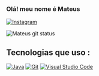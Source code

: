 ### Olá! meu nome é Mateus 
[![Instagram](https://img.shields.io/badge/Instagram-E4405F?style=for-the-badge&logo=instagram&logoColor=white)](https://www.instagram.com/mateusoliveirag7)

![Mateus git status](https://github-readme-stats.vercel.app/api?username=Mat3usD3v738&theme=dracula)

## Tecnologias que uso :

[![Java](https://img.shields.io/badge/Java-ED8B00?style=for-the-badge&logo=openjdk&logoColor=red)]()
[![Git](https://img.shields.io/badge/GIT-E44C30?style=for-the-badge&logo=git&logoColor=white)]()
[![Visual Studio Code](https://img.shields.io/badge/Visual_Studio_Code-0078D4?style=for-the-badge&logo=visual%20studio%20code&logoColor=white)]() 
